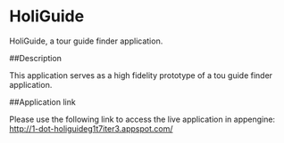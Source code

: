 HoliGuide
=========

HoliGuide, a tour guide finder application.


##Description

This application serves as a high fidelity prototype of a tou guide finder application.

##Application link

Please use the following link to access the live application in appengine:
http://1-dot-holiguideg1t7iter3.appspot.com/
